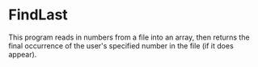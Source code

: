 # FindLast
This program reads in numbers from a file into an array, then returns the final occurrence of the user's specified number in the file (if it does appear).
